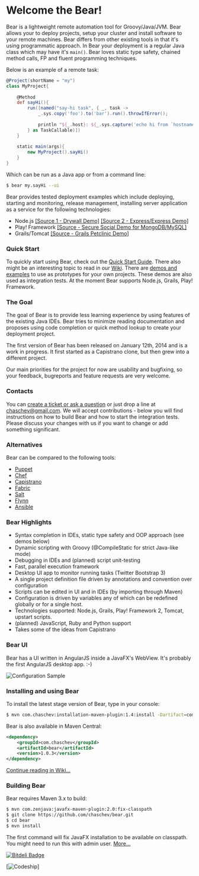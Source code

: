 # Welcome the Bear!

Bear is a lightweight remote automation tool for Groovy/Java/JVM. Bear allows your to deploy projects, setup your cluster and install software to your remote machines. Bear differs from other existing tools in that it's using programmatic approach. In Bear your deployment is a regular Java class which may have it's `main()`. Bear loves static type safety, chained method calls, FP and fluent programming techniques. 

Below is an example of a remote task:

```groovy
@Project(shortName = "my")
class MyProject{
    
    @Method
    def sayHi(){
        run([named("say-hi task", { _, task ->
            _.sys.copy('foo').to('bar').run().throwIfError();
            
            println "${_.host}: ${_.sys.capture('echo hi from `hostname`')}!";
        } as TaskCallable)])
    }
    
    static main(args){
        new MyProject().sayHi()
    }
}
```
Which can be run as a Java app or from a command line:
```sh
$ bear my.sayHi --ui
```

Bear provides tested deployment examples which include deploying, starting and monitoring, release management, installing server application as a service for the following technologies:

* Node.js [[Source 1 - Drywall Demo]](https://github.com/chaschev/bear/blob/master/src/test/groovy/examples/nodejs/DrywallDemoProject.groovy) [[Source 2 - Express/Express Demo]](https://github.com/chaschev/bear/blob/master/src/test/groovy/examples/nodejs/NodeExpressMongooseDemoProject.groovy)
* Play! Framework [[Source - Secure Social Demo for MongoDB/MySQL]](https://github.com/chaschev/bear/blob/master/src/test/groovy/examples/java/SecureSocialDemoProject.groovy)
* Grails/Tomcat [[Source - Grails Petclinic Demo]](https://github.com/chaschev/bear/blob/master/src/test/groovy/examples/java/GrailsTomcatDemoProject.groovy)

### Quick Start

To quickly start using Bear, check out the [Quick Start Guide](https://github.com/chaschev/bear/wiki/1.1.1.-Demo.-List-a-remote-dir). There also might be an interesting topic to read in our [Wiki](https://github.com/chaschev/bear/wiki). There are [demos and examples](https://github.com/chaschev/bear/wiki/1.1.3.-Node.js%2C-Grails%2C-Tomcat%2C-Play-and-other-demos) to use as prototypes for your own projects. These demos are also used as integration tests. At the moment Bear supports Node.js, Grails, Play! Framework.

### The Goal

The goal of Bear is to provide less learning experience by using features of the existing Java IDEs. Bear tries to minimize reading documentation and proposes using code completion or quick method lookup to create your deployment project.

The first version of Bear has been released on January 12th, 2014 and is a work in progress. It first started as a Capistrano clone, but then grew into a different project.

Our main priorities for the project for now are usability and bugfixing, so your feedback, bugreports and feature requests are very welcome. 

### Contacts

You can [create a ticket or ask a question](https://github.com/chaschev/bear/issues) or just drop a line at chaschev@gmail.com. We will accept contributions - below you will find instructions on how to build Bear and how to start the integration tests. Please discuss your changes with us if you want to change or add something significant.

### Alternatives

Bear can be compared to the following tools:

* [Puppet](http://puppetlabs.com/)
* [Chef](http://www.getchef.com/chef/)
* [Capistrano](http://capistranorb.com/)
* [Fabric](http://docs.fabfile.org/en/1.8/)
* [Salt](http://www.saltstack.com/)
* [Flynn](https://flynn.io/)
* [Ansible](http://www.ansibleworks.com/)

### Bear Highlights

* Syntax completion in IDEs, static type safety and OOP approach (see demos below)
* Dynamic scripting with Groovy (@CompileStatic for strict Java-like mode)
* Debugging in IDEs and (planned) script unit-testing
* Fast, parallel execution framework
* Desktop UI app to monitor running tasks (Twitter Bootstrap 3)
* A single project definition file driven by annotations and convention over configuration
* Scripts can be edited in UI and in IDEs (by importing through Maven)
* Configuration is driven by variables any of which can be redefined globally or for a single host.
* Technologies supported: Node.js, Grails, Play! Framework 2, Tomcat, upstart scripts.
* (planned) JavaScript, Ruby and Python support
* Takes some of the ideas from Capistrano

### Bear UI

Bear has a UI written in AngularJS inside a JavaFX's WebView. It's probably the first AngularJS desktop app. :-)

![Configuration Sample][uiLs]

[uiLs]: https://raw.github.com/chaschev/bear/master/doc/img/bear-ui-ls.png

### Installing and using Bear

To install the latest stage version of Bear, type in your console:

```sh
$ mvn com.chaschev:installation-maven-plugin:1.4:install -Dartifact=com.chaschev:bear
```
    
Bear is also available in Maven Central:
```xml
<dependency>
    <groupId>com.chaschev</groupId>
    <artifactId>bear</artifactId>
    <version>1.0.3</version>
</dependency>
```

[Continue reading in Wiki...](https://github.com/chaschev/bear/wiki)

### Building Bear

Bear requires Maven 3.x to build:

```sh
$ mvn com.zenjava:javafx-maven-plugin:2.0:fix-classpath
$ git clone https://github.com/chaschev/bear.git
$ cd bear
$ mvn install
```

The first command will fix JavaFX installation to be available on classpath. You might need to run this with admin user. [More...](http://zenjava.com/javafx/maven/fix-classpath.html)

[![Bitdeli Badge](https://d2weczhvl823v0.cloudfront.net/chaschev/bear/trend.png)](https://bitdeli.com/free "Bitdeli Badge")

[![Codeship](https://www.codeship.io/projects/86902100-6a7f-0131-672e-7aae494fce4d/status)]